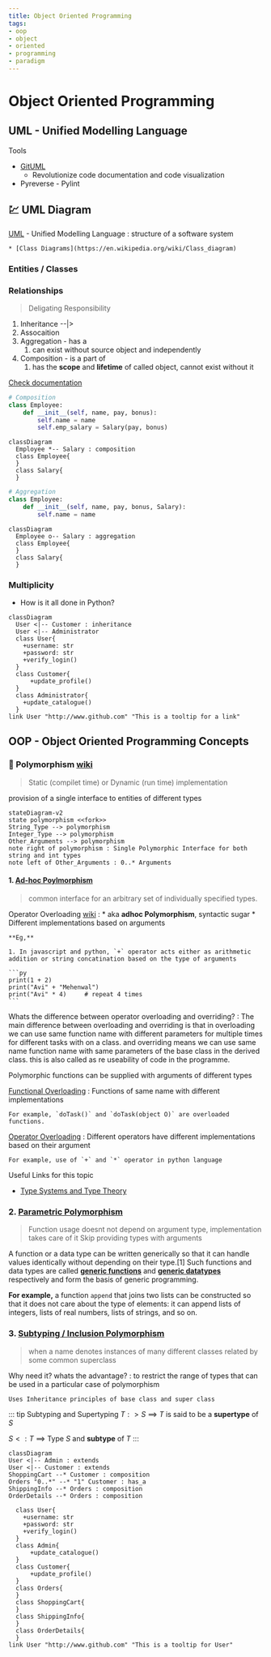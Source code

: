 ```yaml
---
title: Object Oriented Programming
tags:
- oop
- object
- oriented
- programming
- paradigm
---
```


# Object Oriented Programming

<TagLinks />

## UML - Unified Modelling Language

Tools

* [GitUML](https://www.gituml.com/)
  * Revolutionize code documentation and code visualization
* Pyreverse - Pylint


## :chart: UML Diagram

[UML](https://en.wikipedia.org/wiki/Unified_Modeling_Language) - Unified Modelling Language
:   structure of a software system

    * [Class Diagrams](https://en.wikipedia.org/wiki/Class_diagram)

### Entities / Classes

### Relationships

> Deligating Responsibility

1. Inheritance --|>
2. Assocaition
3. Aggregation - has a
   1. can exist without source object and independently
4. Composition - is a part of
   1. has the **scope** and **lifetime** of called object, cannot exist without it

[Check documentation](https://mermaid-js.github.io/mermaid/#/classDiagram)

```py
# Composition
class Employee:
    def __init__(self, name, pay, bonus):
        self.name = name
        self.emp_salary = Salary(pay, bonus)
```

```mermaid
classDiagram
  Employee *-- Salary : composition
  class Employee{
  }
  class Salary{
  }
```

```py
# Aggregation
class Employee:
    def __init__(self, name, pay, bonus, Salary):
        self.name = name
```

```mermaid
classDiagram
  Employee o-- Salary : aggregation
  class Employee{
  }
  class Salary{
  }
```

### Multiplicity

* How is it all done in Python?

```mermaid
classDiagram
  User <|-- Customer : inheritance
  User <|-- Administrator
  class User{
    +username: str
    +password: str
    +verify_login()
  }
  class Customer{
      +update_profile()
  }
  class Administrator{
    +update_catalogue()
  }
link User "http://www.github.com" "This is a tooltip for a link"
```

## OOP - Object Oriented Programming Concepts

### :potable_water: Polymorphism [wiki](https://en.wikipedia.org/wiki/Polymorphism_(computer_science))

> Static (compilet time) or Dynamic (run time) implementation

provision of a single interface to entities of different types

```mermaid
stateDiagram-v2
state polymorphism <<fork>>
String_Type --> polymorphism
Integer_Type --> polymorphism
Other_Arguments --> polymorphism
note right of polymorphism : Single Polymorphic Interface for both string and int types
note left of Other_Arguments : 0..* Arguments
```

#### 1. [Ad-hoc Poylmorphism](https://en.wikipedia.org/wiki/Ad_hoc_polymorphism)

> common interface for an arbitrary set of individually specified types.

Operator Overloading [wiki](https://en.wikipedia.org/wiki/Operator_overloading)
:   * aka **adhoc Polymorphism**, syntactic sugar
    * Different implementations based on arguments

    **Eg,**

    1. In javascript and python, `+` operator acts either as arithmetic addition or string concatination based on the type of arguments

    ```py
    print(1 + 2)
    print("Avi" + "Mehenwal")
    print("Avi" * 4)     # repeat 4 times
    ```

Whats the difference between operator overloading and overriding?
:   The main difference between overloading and overriding is that in overloading we can use
    same function name with different parameters for multiple times for different tasks with
    on a class. and overriding means we can use same name function name with same parameters
    of the base class in the derived class. this is also called as re useability of code in
    the programme.


Polymorphic functions can be supplied with arguments of different types

[Functional Overloading](https://en.wikipedia.org/wiki/Function_overloading)
:   Functions of same name with different implementations

    For example, `doTask()` and `doTask(object O)` are overloaded functions.


[Operator Overloading](https://en.wikipedia.org/wiki/Operator_overloading)
:   Different operators have different implementations based on their argument

    For example, use of `+` and `*` operator in python language

Useful Links for this topic

* [Type Systems and Type Theory](https://en.wikipedia.org/wiki/Type_theory)


### 2. [Parametric Polymorphism](https://en.wikipedia.org/wiki/Parametric_polymorphism)

> Function usage doesnt not depend on argument type, implementation takes care of it
> Skip providing types with arguments

A function or a data type can be written generically so that it can handle values
identically without depending on their type.[1] Such functions and data types are
called [**generic functions**](https://en.wikipedia.org/wiki/Generic_function)
and **[generic datatypes](https://en.wikipedia.org/wiki/Generic_programming)** respectively and
form the basis of generic programming.

**For example,** a function `append` that joins two lists can be constructed so that it does not care about the type of elements: it can append lists of integers, lists of real numbers, lists of strings, and so on.

### 3. [Subtyping / Inclusion Polymorphism](https://en.wikipedia.org/wiki/Subtyping)

> when a name denotes instances of many different classes related by some common superclass

Why need it? whats the advantage?
:   to restrict the range of types that can be used in a particular case of polymorphism

    Uses Inheritance principles of base class and super class

::: tip Subtyping and Supertyping
$T :> S$  $\implies$ $T$ is said to be a **supertype** of $S$

$S <: T$  $\implies$ Type $S$ and **subtype** of $T$
:::

```mermaid
classDiagram
User <|-- Admin : extends
User <|-- Customer : extends
ShoppingCart --* Customer : composition
Orders "0..*" --* "1" Customer : has_a
ShippingInfo --* Orders : composition
OrderDetails --* Orders : composition

  class User{
    +username: str
    +password: str
    +verify_login()
  }
  class Admin{
      +update_catalogue()
  }
  class Customer{
      +update_profile()
  }
  class Orders{
  }
  class ShoppingCart{
  }
  class ShippingInfo{
  }
  class OrderDetails{
  }
link User "http://www.github.com" "This is a tooltip for User"
```


<Footer />
